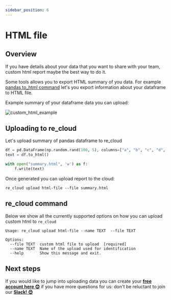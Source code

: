 ```yaml
---
sidebar_position: 6
---
```


# HTML file

## Overview

If you have details about your data that you want to share with your team, custom html report maybe the best way to do it.

Some tools allows you to export HTML summary of you data. For example [pandas to_html command](https://pandas.pydata.org/docs/reference/api/pandas.DataFrame.to_html.html) let's you export information about your dataframe to HTML file.

Example summary of your dataframe data you can upload:

![custom_html_example](/re_cloud/integrations/custom_html.png)

## Uploading to re_cloud

Let's upload summary of pandas dataframe to re_cloud
```python
df = pd.DataFrame(np.random.rand(100, 5), columns=["a", "b", "c", "d", "e"])
text = df.to_html()

with open("summary.html", 'w') as f:
    f.write(text)
```

Once generated you can upload report to the cloud:

```
re_cloud upload html-file --file summary.html
```

## re_cloud command

Below we show all the currently supported options on how you can upload custom html to `re_cloud`

```
Usage: re_cloud upload html-file --name TEXT  --file TEXT

Options:
  --file TEXT  custom html file to upload  [required]
  --name TEXT  Name of the upload used for identification
  --help       Show this message and exit.
```

## Next steps

If you would like to jump into uploading data you can create your **[free account here 😊](https://cloud.getre.io/#/register)** if you have more questions for us: don't be reluctant to join our **[Slack! 😊](https://www.getre.io/slack)**
